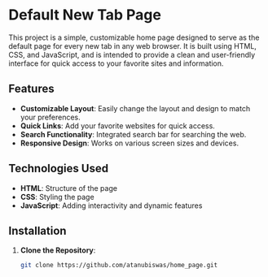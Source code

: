 # Default New Tab Page

This project is a simple, customizable home page designed to serve as the default page for every new tab in any web browser. It is built using HTML, CSS, and JavaScript, and is intended to provide a clean and user-friendly interface for quick access to your favorite sites and information.

## Features

- **Customizable Layout**: Easily change the layout and design to match your preferences.
- **Quick Links**: Add your favorite websites for quick access.
- **Search Functionality**: Integrated search bar for searching the web.
- **Responsive Design**: Works on various screen sizes and devices.

## Technologies Used

- **HTML**: Structure of the page
- **CSS**: Styling the page
- **JavaScript**: Adding interactivity and dynamic features

## Installation

1. **Clone the Repository**:
   ```bash
   git clone https://github.com/atanubiswas/home_page.git

